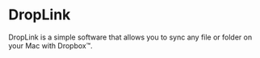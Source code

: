 DropLink
========

DropLink is a simple software that allows you to sync any file or folder on your Mac with Dropbox™.
